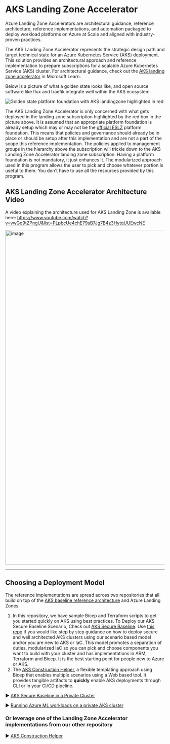 # AKS Landing Zone Accelerator

Azure Landing Zone Accelerators are architectural guidance, reference architecture, reference implementations, and automation packaged to deploy workload platforms on Azure at Scale and aligned with industry-proven practices.

The AKS Landing Zone Accelerator represents the strategic design path and target technical state for an Azure Kubernetes Service (AKS) deployment. This solution provides an architectural approach and reference implementation to prepare subscriptions for a scalable Azure Kubernetes Service (AKS) cluster. For architectural guidance, check out the [AKS landing zone accelerator](https://learn.microsoft.com/azure/cloud-adoption-framework/scenarios/app-platform/aks/landing-zone-accelerator) in Microsoft Learn.

Below is a picture of what a golden state looks like, and open source software like flux and traefik integrate well within the AKS ecosystem.

![Golden state platform foundation with AKS landingzone highlighted in red](./media/aks-eslz-architecture.png)

The AKS Landing Zone Accelerator is only concerned with what gets deployed in the landing zone subscription highlighted by the red box in the picture above. It is assumed that an appropriate platform foundation is already setup which may or may not be the [official ESLZ](https://learn.microsoft.com/azure/cloud-adoption-framework/ready/landing-zone/) platform foundation. This means that policies and governance should already be in place or should be setup after this implementation and are not a part of the scope this reference implementation. The policies applied to management groups in the hierarchy above the subscription will trickle down to the AKS Landing Zone Accelerator landing zone subscription. Having a platform foundation is not mandatory, it just enhances it. The modularized approach used in this program allows the user to pick and choose whatever portion is useful to them. You don't have to use all the resources provided by this program.

## AKS Landing Zone Accelerator Architecture Video

A video explaining the architecture used for AKS Landing Zone is available here: https://www.youtube.com/watch?v=vwGo9tZPngU&list=PLpbcUe4chE79sB7Jg7B4z3HytqUUEwcNE

<img width="1055" alt="image" src="https://user-images.githubusercontent.com/6548359/235442137-87b26450-ab06-48cf-89b0-2cf205276e15.png">

---

## Choosing a Deployment Model

The reference implementations are spread across two repositories that all build on top of the [AKS baseline reference architecture](https://learn.microsoft.com/azure/architecture/reference-architectures/containers/aks/baseline-aks) and Azure Landing Zones.

1. In this repository, we have sample Bicep and Terraform scripts to get you started quickly on AKS using best practices. To Deploy our AKS Secure Baseline Scenario, Check out [AKS Secure Baseline](./Scenarios/AKS-Secure-Baseline-PrivateCluster/). Use [this repo](https://github.com/Azure/AKS-Landing-Zone-Accelerator/tree/main/Scenarios/AKS-Secure-Baseline-PrivateCluster) if you would like step by step guidance on how to deploy secure and well architected AKS clusters using our scenario based model and/or you are new to AKS or IaC. This model promotes a separation of duties, modularized IaC so you can pick and choose components you want to build with your cluster and has implementations in ARM, Terraform and Bicep. It is the best starting point for people new to Azure or AKS.
1. The [AKS Construction Helper](https://github.com/Azure/Aks-Construction), a flexible templating approach using Bicep that enables multiple scenarios using a Web based tool. It provides tangible artifacts to **quickly** enable AKS deployments through CLI or in your CI/CD pipeline.

:arrow_forward: [AKS Secure Baseline in a Private Cluster](./Scenarios/AKS-Secure-Baseline-PrivateCluster)

▶️ [Running Azure ML workloads on a private AKS cluster](./Scenarios/AzureML-on-Private-AKS)

### Or leverage one of the Landing Zone Accelerator implementations from our other repository

:arrow_forward: [AKS Construction Helper](https://github.com/Azure/Aks-Construction#getting-started)
